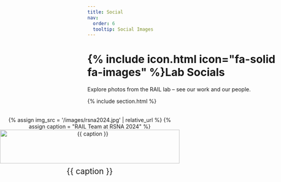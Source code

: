 ```yaml
---
title: Social
nav:
  order: 6
  tooltip: Social Images
---
```


# {% include icon.html icon="fa-solid fa-images" %}Lab Socials

Explore photos from the RAIL lab – see our work and our people.

{% include section.html %}

<div class="gallery">

  <figure>
    {% assign img_src = '/images/rsna2024.jpg' | relative_url %}
    {% assign caption = "RAIL Team at RSNA 2024" %}
    <a href="{{ img_src }}" data-lightbox="social-gallery" data-title="{{ caption }}">
      <img src="{{ img_src }}" alt="{{ caption }}">
    </a>
    <figcaption>{{ caption }}</figcaption>
  </figure>

  <!-- <figure>
    {% assign img_src = '/images/rsna2024.jpg' | relative_url %}
    {% assign caption = "RAIL Team at RSNA 2024" %}
    <a href="{{ img_src }}" data-lightbox="social-gallery" data-title="{{ caption }}">
      <img src="{{ img_src }}" alt="{{ caption }}">
    </a>
    <figcaption>{{ caption }}</figcaption>
  </figure>

  <figure>
    {% assign img_src = '/images/rsna2024.jpg' | relative_url %}
    {% assign caption = "RAIL Team at RSNA 2024" %}
    <a href="{{ img_src }}" data-lightbox="social-gallery" data-title="{{ caption }}">
      <img src="{{ img_src }}" alt="{{ caption }}">
    </a>
    <figcaption>{{ caption }}</figcaption>
  </figure>

  <figure>
    {% assign img_src = '/images/rsna2024.jpg' | relative_url %}
    {% assign caption = "RAIL Team at RSNA 2024" %}
    <a href="{{ img_src }}" data-lightbox="social-gallery" data-title="{{ caption }}">
      <img src="{{ img_src }}" alt="{{ caption }}">
    </a>
    <figcaption>{{ caption }}</figcaption>
  </figure>

  <figure>
    {% assign img_src = '/images/rsna2024.jpg' | relative_url %}
    {% assign caption = "RAIL Team at RSNA 2024" %}
    <a href="{{ img_src }}" data-lightbox="social-gallery" data-title="{{ caption }}">
      <img src="{{ img_src }}" alt="{{ caption }}">
    </a>
    <figcaption>{{ caption }}</figcaption>
  </figure> -->

</div>

<style>
/* Updated gallery styling */
.gallery {
  display: grid;
  /* Default: 1 column for small screens */
  grid-template-columns: 1fr;
  gap: 1.5rem; /* Spacing between images */
  margin-top: 2rem;
  width: 100vw;
  position: relative;
  left: 50%;
  transform: translateX(-50%);
  padding-left: 1rem;
  padding-right: 1rem;
}

/* Medium screens: 2 columns */
@media (min-width: 600px) {
  .gallery {
    grid-template-columns: repeat(2, 1fr);
  }
}

/* Large screens: 3 columns */
@media (min-width: 992px) {
  .gallery {
    grid-template-columns: repeat(3, 1fr);
  }
}

.gallery figure {
  margin: 0; /* Remove default figure margin */
  text-align: center;
}

.gallery img {
  width: 100%; /* Make image fill the grid column */
  height: auto; /* Maintain aspect ratio */
  display: block; /* Remove extra space below image */
  border: 1px solid var(--light-gray); /* Optional border */
  border-radius: var(--rounded); /* Use theme rounding */
}

.gallery figcaption {
  font-size: 1.3rem;
  margin-top: 0.5rem;
  color: var(--black);
}
</style>